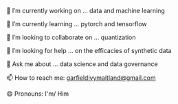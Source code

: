 🔭 I’m currently working on ...
data and machine learning

🌱 I’m currently learning ...
pytorch and tensorflow

👯 I’m looking to collaborate on ...
quantization

🤔 I’m looking for help ...
on the efficacies of synthetic data

💬 Ask me about ...
data science and data governance

📫 How to reach me:
garfieldivymaitland@gmail.com

😄 Pronouns:
I'm/ Him
